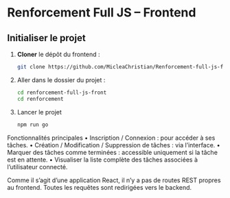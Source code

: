 # Renforcement Full JS – Frontend

## Initialiser le projet

1. **Cloner** le dépôt du frontend :
   ```bash
   git clone https://github.com/MicleaChristian/Renforcement-full-js-front.git
2. Aller dans le dossier du projet :
   ```bash
   cd renforcement-full-js-front
   cd renforcement
3. Lancer le projet
   ```bash
   npm run go

Fonctionnalités principales
	•	Inscription / Connexion : pour accéder à ses tâches.
	•	Création / Modification / Suppression de tâches : via l’interface.
	•	Marquer des tâches comme terminées : accessible uniquement si la tâche est en attente.
	•	Visualiser la liste complète des tâches associées à l’utilisateur connecté.

Comme il s’agit d’une application React, il n’y a pas de routes REST propres au frontend. Toutes les requêtes sont redirigées vers le backend.
